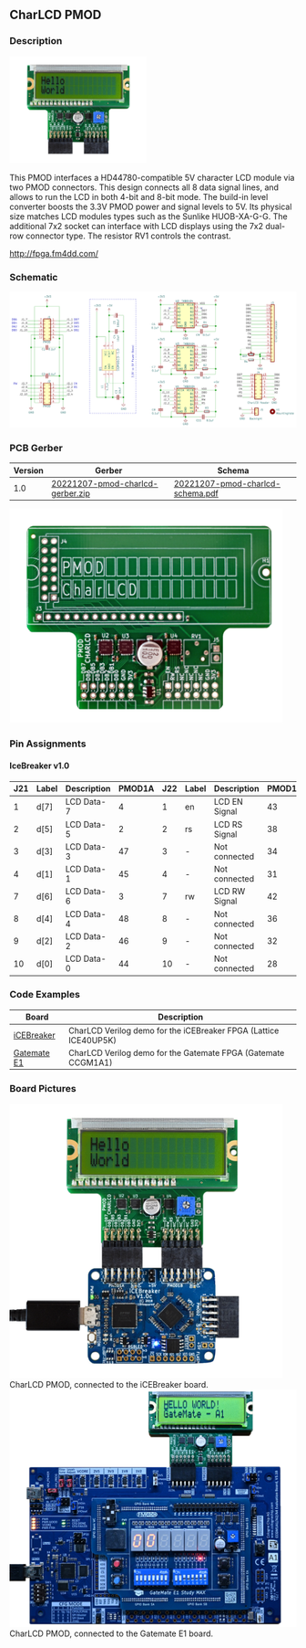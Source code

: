 ## CharLCD PMOD

### Description

<img src="images/pmod-charlcd.png" width="240px">

This PMOD interfaces a HD44780-compatible 5V character LCD module via two PMOD connectors. This design connects all 8 data signal lines, and allows to run the LCD in both 4-bit and 8-bit mode. The build-in level converter boosts the 3.3V PMOD power and signal levels to 5V. Its physical size matches LCD modules types such as the Sunlike HUOB-XA-G-G. The additional 7x2 socket can interface with LCD displays using the 7x2 dual-row connector type. The resistor RV1 controls the contrast.

http://fpga.fm4dd.com/

### Schematic
[![CHARLCD PMOD Schematics](images/charlcd-schema.png)](images/charlcd-schema.png)

### PCB Gerber

| Version | Gerber | Schema |
|---------|--------|--------|
| 1.0     |[20221207-pmod-charlcd-gerber.zip](fabfiles/v10/20221207-pmod-charlcd-gerber.zip) | [20221207-pmod-charlcd-schema.pdf](fabfiles/v10/20221207-pmod-charlcd-schema.pdf) |

<img src="images/pcb.png" width="480px">

### Pin Assignments

#### IceBreaker v1.0

 J21 |	Label |	Description   |	PMOD1A | J22 |	Label |	Description   | PMOD1B
-----|--------|---------------|--------|-----|--------|---------------|--------
1    |	d[7]  |	LCD Data-7    | 4      |1    |	en    |	LCD EN Signal | 43
2    |	d[5]  |	LCD Data-5    | 2      |2    |	rs    |	LCD RS Signal | 38
3    |	d[3]  |	LCD Data-3    | 47     |3    |	-     |	Not connected | 34
4    |  d[1]  |	LCD Data-1    | 45     |4    |  -     | Not connected | 31
7    |	d[6]  |	LCD Data-6    | 3      |7    |	rw    |	LCD RW Signal | 42
8    |	d[4]  |	LCD Data-4    | 48     |8    |	-     |	Not connected | 36
9    |  d[2]  |	LCD Data-2    |	46     |9    |  -     | Not connected | 32
10   |  d[0]  |	LCD Data-0    |	44     |10   |  -     |	Not connected | 28

### Code Examples

| Board                               | Description                                                       |
|-------------------------------------|-------------------------------------------------------------------|
| [iCEBreaker](examples/icebreaker)   | CharLCD Verilog demo for the iCEBreaker FPGA (Lattice ICE40UP5K)  |
| [Gatemate E1](examples/gatemate) | CharLCD Verilog demo for the Gatemate FPGA (Gatemate CCGM1A1)  |

### Board Pictures
<img src="images/icebreaker.png" width="480px">
CharLCD PMOD, connected to the iCEBreaker board.

<img src="examples/gatemate/display/sim/gm-pmod-charlcd.jpg" width="780px">
CharLCD PMOD, connected to the Gatemate E1 board.

